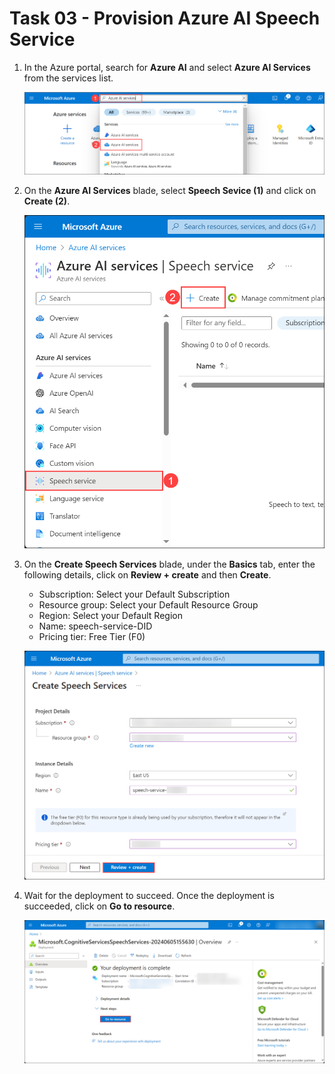 # Task 03 - Provision Azure AI Speech Service

1. In the Azure portal, search for **Azure AI** and select **Azure AI Services** from the services list.

   ![](../media/azure-ai.png)

2. On the **Azure AI Services** blade, select **Speech Sevice (1)** and click on **Create (2)**.

   ![](../media/speech-service.png)
  
3. On the **Create Speech Services** blade, under the **Basics** tab, enter the following details, click on **Review + create** and then **Create**.

   - Subscription: Select your Default Subscription
   - Resource group: Select your Default Resource Group
   - Region: Select your Default Region
   - Name: speech-service-DID
   - Pricing tier: Free Tier (F0)
  
   ![](../media/speech-service-create.png)

6. Wait for the deployment to succeed. Once the deployment is succeeded, click on **Go to resource**.

   ![](../media/speech-go-to-resource.png)
